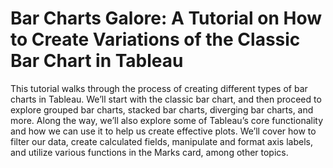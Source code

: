 # Bar Charts Galore: A Tutorial on How to Create Variations of the Classic Bar Chart in Tableau

This tutorial walks through the process of creating different types of bar charts in Tableau. We’ll start with the classic bar chart, and then proceed to explore grouped bar charts, stacked bar charts, diverging bar charts, and more. Along the way, we’ll also explore some of Tableau’s core functionality and how we can use it to help us create effective plots. We’ll cover how to filter our data, create calculated fields, manipulate and format axis labels, and utilize various functions in the Marks card, among other topics.
